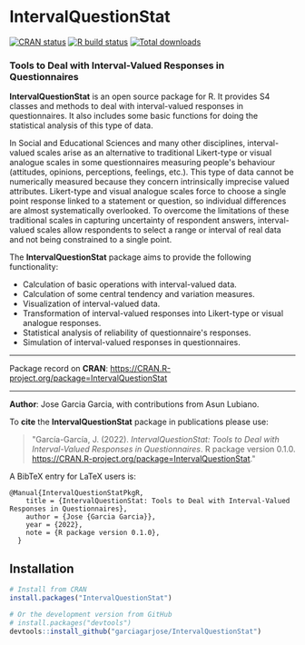 # **IntervalQuestionStat**

[![CRAN status](https://www.r-pkg.org/badges/version/IntervalQuestionStat)](https://cran.r-project.org/package=IntervalQuestionStat)
[![R build status](https://github.com/garciagarjose/IntervalQuestionStat/workflows/R-CMD-check/badge.svg)](https://github.com/garciagarjose/IntervalQuestionStat/actions)
[![Total downloads](https://cranlogs.r-pkg.org/badges/grand-total/IntervalQuestionStat)](https://CRAN.R-project.org/package=IntervalQuestionStat)

### Tools to Deal with Interval-Valued Responses in Questionnaires

**IntervalQuestionStat** is an open source package for R.
It provides S4 classes and methods to deal with interval-valued responses in questionnaires.
It also includes some basic functions for doing the statistical analysis of this type of data.

In Social and Educational Sciences and many other disciplines, interval-valued 
scales arise as an alternative to traditional Likert-type or visual analogue scales
in some questionnaires measuring people's behaviour (attitudes, opinions, perceptions, feelings, etc.).
This type of data cannot be numerically measured because they concern intrinsically imprecise valued
attributes. Likert-type and visual analogue scales force to choose a single point response linked
to a statement or question, so individual differences are almost systematically overlooked.
To overcome the limitations of these traditional scales in capturing uncertainty of respondent answers,
interval-valued scales allow respondents to select a range or interval of real data and not being constrained to a single point.

The **IntervalQuestionStat** package aims to provide the following functionality:

* Calculation of basic operations with interval-valued data.
* Calculation of some central tendency and variation measures.
* Visualization of interval-valued data.
* Transformation of interval-valued responses into Likert-type or visual analogue responses.
* Statistical analysis of reliability of questionnaire's responses.
* Simulation of interval-valued responses in questionnaires.

* * *

Package record on **CRAN**:  https://CRAN.R-project.org/package=IntervalQuestionStat

* * *

**Author**: Jose Garcia Garcia, with contributions from Asun Lubiano.

To **cite** the **IntervalQuestionStat** package in publications please use:

> "García-García, J. (2022). *IntervalQuestionStat: Tools to Deal with
Interval-Valued Responses in Questionnaires*. R package version 0.1.0.
https://CRAN.R-project.org/package=IntervalQuestionStat."

A BibTeX entry for LaTeX users is:

```
@Manual{IntervalQuestionStatPkgR,
    title = {IntervalQuestionStat: Tools to Deal with Interval-Valued Responses in Questionnaires},
    author = {Jose {Garcia Garcia}},
    year = {2022},
    note = {R package version 0.1.0},
  }
```

## Installation

``` r
# Install from CRAN
install.packages("IntervalQuestionStat")

# Or the development version from GitHub
# install.packages("devtools")
devtools::install_github("garciagarjose/IntervalQuestionStat")
```

